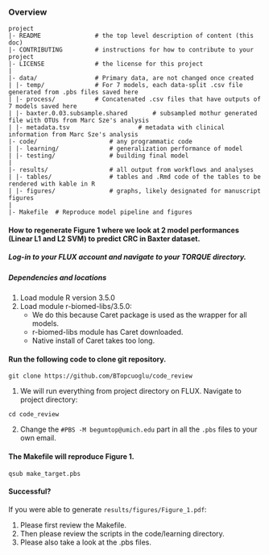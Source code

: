 ### Overview

	project
	|- README         		# the top level description of content (this doc)
	|- CONTRIBUTING    		# instructions for how to contribute to your project
	|- LICENSE         		# the license for this project
	|
	|- data/           		# Primary data, are not changed once created
	| |- temp/     			# For 7 models, each data-split .csv file generated from .pbs files saved here
	| |- process/     		# Concatenated .csv files that have outputs of 7 models saved here
	| |- baxter.0.03.subsample.shared      	# subsampled mothur generated file with OTUs from Marc Sze's analysis
	| |- metadata.tsv     		        # metadata with clinical information from Marc Sze's analysis 		
	|- code/          			# any programmatic code
	| |- learning/    			# generalization performance of model
	| |- testing/     			# building final model
	|
	|- results/        			# all output from workflows and analyses
	| |- tables/      			# tables and .Rmd code of the tables to be rendered with kable in R
	| |- figures/     			# graphs, likely designated for manuscript figures
	|
	|- Makefile	 # Reproduce model pipeline and figures



#### How to regenerate Figure 1 where we look at 2 model performances (Linear L1 and L2 SVM) to predict CRC in Baxter dataset.

##### Log-in to your FLUX account and navigate to your TORQUE directory.

##### Dependencies and locations 
1. Load module R version 3.5.0 
2. Load module r-biomed-libs/3.5.0: 
	- We do this because Caret package is used as the wrapper for all models.
	- r-biomed-libs module has Caret downloaded.
	- Native install of Caret takes too long.
	

#### Run the following code to clone git repository.
```
git clone https://github.com/BTopcuoglu/code_review
```
1. We will run everything from project directory on FLUX. Navigate to project directory:

```cd code_review```

2. Change the ```#PBS -M begumtop@umich.edu``` part in all the ```.pbs``` files to your own email.

#### The Makefile will reproduce Figure 1.
```
qsub make_target.pbs
```

#### Successful?
If you were able to generate ```results/figures/Figure_1.pdf```:

1. Please first review the Makefile.
2. Then please review the scripts in the code/learning directory.
3. Please also take a look at the .pbs files.



